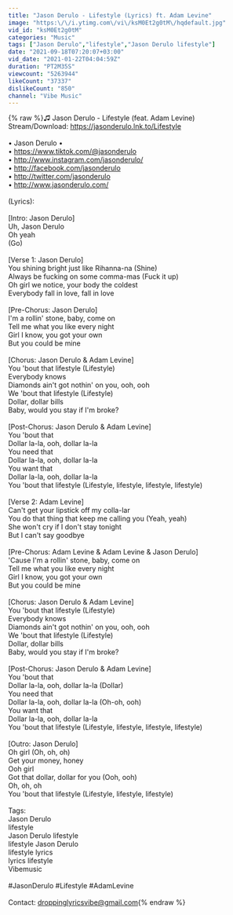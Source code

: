 ```yaml
---
title: "Jason Derulo - Lifestyle (Lyrics) ft. Adam Levine"
image: "https:\/\/i.ytimg.com\/vi\/ksM0Et2g0tM\/hqdefault.jpg"
vid_id: "ksM0Et2g0tM"
categories: "Music"
tags: ["Jason Derulo","lifestyle","Jason Derulo lifestyle"]
date: "2021-09-18T07:20:07+03:00"
vid_date: "2021-01-22T04:04:59Z"
duration: "PT2M35S"
viewcount: "5263944"
likeCount: "37337"
dislikeCount: "850"
channel: "Vibe Music"
---
```

{% raw %}♫ Jason Derulo - Lifestyle (feat. Adam Levine)<br />Stream/Download: <a rel="nofollow" target="blank" href="https://jasonderulo.lnk.to/Lifestyle">https://jasonderulo.lnk.to/Lifestyle</a><br /><br />• Jason Derulo •<br />• <a rel="nofollow" target="blank" href="https://www.tiktok.com/@jasonderulo">https://www.tiktok.com/@jasonderulo</a><br /> • <a rel="nofollow" target="blank" href="http://www.instagram.com/jasonderulo/">http://www.instagram.com/jasonderulo/</a> <br /> • <a rel="nofollow" target="blank" href="http://facebook.com/jasonderulo">http://facebook.com/jasonderulo</a> <br /> • <a rel="nofollow" target="blank" href="http://twitter.com/jasonderulo">http://twitter.com/jasonderulo</a>  <br /> • <a rel="nofollow" target="blank" href="http://www.jasonderulo.com/">http://www.jasonderulo.com/</a><br /><br />(Lyrics):<br /><br />[Intro: Jason Derulo]<br />Uh, Jason Derulo<br />Oh yeah<br />(Go)<br /><br />[Verse 1: Jason Derulo]<br />You shining bright just like Rihanna-na (Shine)<br />Always be fucking on some comma-mas (Fuck it up)<br />Oh girl we notice, your body the coldest<br />Everybody fall in love, fall in love<br /><br />[Pre-Chorus: Jason Derulo]<br />I'm a rollin' stone, baby, come on<br />Tell me what you like every night<br />Girl I know, you got your own<br />But you could be mine<br /><br />[Chorus: Jason Derulo &amp; Adam Levine]<br />You 'bout that lifestyle (Lifestyle)<br />Everybody knows<br />Diamonds ain't got nothin' on you, ooh, ooh<br />We 'bout that lifestyle (Lifestyle)<br />Dollar, dollar bills<br />Baby, would you stay if I'm broke?<br /><br />[Post-Chorus: Jason Derulo &amp; Adam Levine]<br />You 'bout that<br />Dollar la-la, ooh, dollar la-la<br />You need that<br />Dollar la-la, ooh, dollar la-la<br />You want that<br />Dollar la-la, ooh, dollar la-la<br />You 'bout that lifestyle (Lifestyle, lifestyle, lifestyle, lifestylе)<br /><br />[Verse 2: Adam Levine]<br />Can't get your lipstick off my colla-lar<br />You do that thing that keep me calling you (Yeah, yеah)<br />She won't cry if I don't stay tonight<br />But I can't say goodbye<br /><br />[Pre-Chorus: Adam Levine &amp; Adam Levine &amp; Jason Derulo]<br />'Cause I'm a rollin' stone, baby, come on<br />Tell me what you like every night<br />Girl I know, you got your own<br />But you could be mine<br /><br />[Chorus: Jason Derulo &amp; Adam Levine]<br />You 'bout that lifestyle (Lifestyle)<br />Everybody knows<br />Diamonds ain't got nothin' on you, ooh, ooh<br />We 'bout that lifestyle (Lifestyle)<br />Dollar, dollar bills<br />Baby, would you stay if I'm broke?<br /><br />[Post-Chorus: Jason Derulo &amp; Adam Levine]<br />You 'bout that<br />Dollar la-la, ooh, dollar la-la (Dollar)<br />You need that<br />Dollar la-la, ooh, dollar la-la (Oh-oh, ooh)<br />You want that<br />Dollar la-la, ooh, dollar la-la<br />You 'bout that lifestyle (Lifestyle, lifestyle, lifestyle, lifestyle)<br /><br />[Outro: Jason Derulo]<br />Oh girl (Oh, oh, oh)<br />Get your money, honey<br />Ooh girl<br />Got that dollar, dollar for you (Ooh, ooh)<br />Oh, oh, oh<br />You 'bout that lifestyle (Lifestyle, lifestyle, lifestyle)<br /><br />Tags:<br />Jason Derulo<br />lifestyle<br />Jason Derulo lifestyle<br />lifestyle Jason Derulo<br />lifestyle lyrics<br />lyrics lifestyle<br />Vibemusic<br /><br />#JasonDerulo #Lifestyle #AdamLevine<br /><br />Contact: droppinglyricsvibe@gmail.com{% endraw %}
